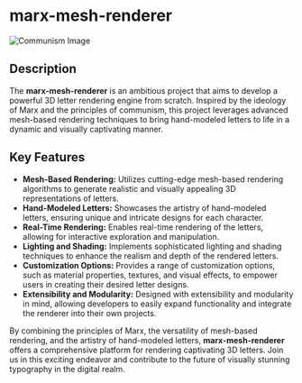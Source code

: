 # marx-mesh-renderer

![Communism Image](https://mir-s3-cdn-cf.behance.net/project_modules/fs/e59dc021326689.562ff7831c9bf.jpg)

## Description
The **marx-mesh-renderer** is an ambitious project that aims to develop a powerful 3D letter rendering engine from scratch. Inspired by the ideology of Marx and the principles of communism, this project leverages advanced mesh-based rendering techniques to bring hand-modeled letters to life in a dynamic and visually captivating manner.

## Key Features
- **Mesh-Based Rendering:** Utilizes cutting-edge mesh-based rendering algorithms to generate realistic and visually appealing 3D representations of letters.
- **Hand-Modeled Letters:** Showcases the artistry of hand-modeled letters, ensuring unique and intricate designs for each character.
- **Real-Time Rendering:** Enables real-time rendering of the letters, allowing for interactive exploration and manipulation.
- **Lighting and Shading:** Implements sophisticated lighting and shading techniques to enhance the realism and depth of the rendered letters.
- **Customization Options:** Provides a range of customization options, such as material properties, textures, and visual effects, to empower users in creating their desired letter designs.
- **Extensibility and Modularity:** Designed with extensibility and modularity in mind, allowing developers to easily expand functionality and integrate the renderer into their own projects.

By combining the principles of Marx, the versatility of mesh-based rendering, and the artistry of hand-modeled letters, **marx-mesh-renderer** offers a comprehensive platform for rendering captivating 3D letters. Join us in this exciting endeavor and contribute to the future of visually stunning typography in the digital realm.
